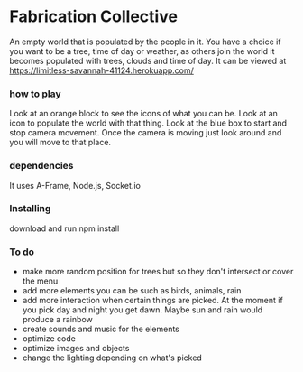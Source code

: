 #  Fabrication Collective
An empty world that is populated by the people in it. You have a choice if you want to be a tree, time of day or weather, as others join the world it becomes populated with trees, clouds and time of day. It can be viewed at https://limitless-savannah-41124.herokuapp.com/

### how to play
Look at an orange block to see the icons of what you can be. Look at an icon to populate the world with that thing. Look at the blue box to start and stop camera movement. Once the camera is moving just look around and you will move to that place.

### dependencies
It uses A-Frame, Node.js, Socket.io

### Installing
download and run npm install 

### To do
* make more random position for trees but so they don't intersect or cover the menu
* add more elements you can be such as birds, animals, rain
* add more interaction when certain things are picked. At the moment if you pick day and night you get dawn. Maybe sun and rain would produce a rainbow
* create sounds and music for the elements
* optimize code
* optimize images and objects
* change the lighting depending on what's picked